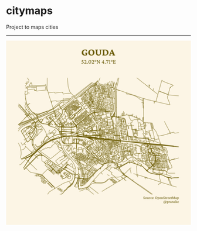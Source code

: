 # citymaps
Project to maps cities

---

![./plots/Gouda_2022-09-18.png](https://raw.githubusercontent.com/mvbloois/citymaps/main/plots/Gouda_2022-09-18.png)
